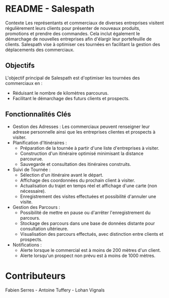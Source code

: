 # README - Salespath
Contexte
Les représentants et commerciaux de diverses entreprises visitent régulièrement leurs clients pour présenter de nouveaux produits, promotions et prendre des commandes. Cela inclut également le démarchage de nouvelles entreprises afin d'élargir leur portefeuille de clients. Salespath vise à optimiser ces tournées en facilitant la gestion des déplacements des commerciaux.

## Objectifs
L'objectif principal de Salespath est d'optimiser les tournées des commerciaux en :

- Réduisant le nombre de kilomètres parcourus.
- Facilitant le démarchage des futurs clients et prospects.

## Fonctionnalités Clés
- Gestion des Adresses : Les commerciaux peuvent renseigner leur adresse personnelle ainsi que les entreprises clientes et prospects à visiter.
- Planification d'Itinéraires :
    - Préparation de la tournée à partir d'une liste d'entreprises à visiter.
    - Construction d'un itinéraire optimisé minimisant la distance parcourue.
    - Sauvegarde et consultation des itinéraires construits.
- Suivi de Tournée :
    - Sélection d'un itinéraire avant le départ.
    - Affichage des coordonnées du prochain client à visiter.
    - Actualisation du trajet en temps réel et affichage d'une carte (non nécessaire).
    - Enregistrement des visites effectuées et possibilité d'annuler une visite.
- Gestion des Parcours :
    - Possibilité de mettre en pause ou d'arrêter l'enregistrement du parcours.
    - Stockage des parcours dans une base de données distante pour consultation ultérieure.
    - Visualisation des parcours effectués, avec distinction entre clients et prospects.
- Notifications :
    - Alerte lorsque le commercial est à moins de 200 mètres d'un client.
    - Alerte lorsqu'un prospect non prévu est à moins de 1000 mètres.
 
# Contributeurs
Fabien Serres - Antoine Tuffery - Lohan Vignals
